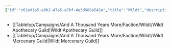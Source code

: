 ```yaml
---
{"id":"c61ed1a5-a9b2-47a5-a7bf-4e3d688a542a","title":"Wildt","description":"Faction - Wildt","publish":true,"date_created":"Tuesday, April 2nd 2024, 6:04:10 pm","date_modified":"Friday, April 26th 2024, 11:23:02 pm","editing_lock":true,"live_preview":true,"cssclasses":["mado-heading"],"path":"Tabletop/Campaigns/And A Thousand Years More/Faction/Wildt/index.md","permalink":"/tabletop/campaigns/and-a-thousand-years-more/faction/wildt/index/","PassFrontmatter":true}
---
```



- [[Tabletop/Campaigns/And A Thousand Years More/Faction/Wildt/Wildt Apothecary Guild\|Wildt Apothecary Guild]]
- [[Tabletop/Campaigns/And A Thousand Years More/Faction/Wildt/Wildt Mercenary Guild\|Wildt Mercenary Guild]]

